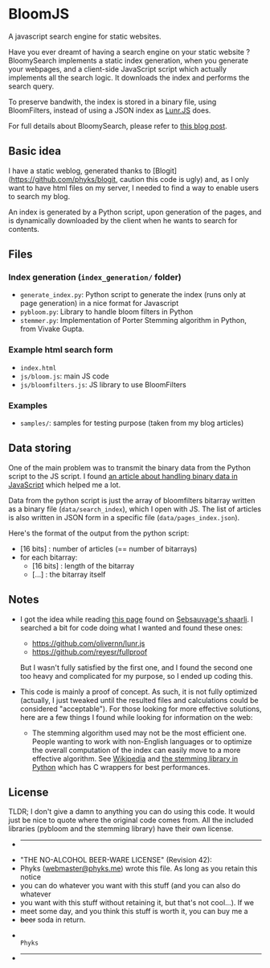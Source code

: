 BloomJS
====
A javascript search engine for static websites.


Have you ever dreamt of having a search engine on your static website ? BloomySearch implements a static index generation, when you generate your webpages, and a client-side JavaScript script which actually implements all the search logic. It downloads the index and performs the search query.

To preserve bandwith, the index is stored in a binary file, using BloomFilters, instead of using a JSON index as <a href="http://lunrjs.com/">Lunr.JS</a> does.

For full details about BloomySearch, please refer to <a href="http://phyks.me/2014/11/bloomysearch.html">this blog post</a>.


## Basic idea
I have a static weblog, generated thanks to [Blogit](https://github.com/phyks/blogit, caution this code is ugly) and, as I only want to have html files on my server, I needed to find a way to enable users to search my blog.

An index is generated by a Python script, upon generation of the pages, and is dynamically downloaded by the client when he wants to search for contents.

## Files

### Index generation (`index_generation/` folder)

* `generate_index.py`: Python script to generate the index (runs only at page generation) in a nice format for Javascript
* `pybloom.py`: Library to handle bloom filters in Python
* `stemmer.py`: Implementation of Porter Stemming algorithm in Python, from Vivake Gupta.

### Example html search form

* `index.html`
* `js/bloom.js`: main JS code
* `js/bloomfilters.js`: JS library to use BloomFilters

### Examples

* `samples/`: samples for testing purpose (taken from my blog articles)

## Data storing

One of the main problem was to transmit the binary data from the Python script to the JS script. I found [an article about handling binary data in JavaScript](https://developer.mozilla.org/en-US/docs/Web/API/XMLHttpRequest/Sending_and_Receiving_Binary_Data) which helped me a lot.

Data from the python script is just the array of bloomfilters bitarray written as a binary file (`data/search_index`), which I open with JS. The list of articles is also written in JSON form in a specific file (`data/pages_index.json`).

Here's the format of the output from the python script:

* [16 bits] : number of articles (== number of bitarrays)
* for each bitarray:
    * [16 bits] : length of the bitarray
    * […] : the bitarray itself

## Notes

* I got the idea while reading [this page](http://www.stavros.io/posts/bloom-filter-search-engine/?print) found on [Sebsauvage's shaarli](http://sebsauvage.net/links/). I searched a bit for code doing what I wanted and found these ones:

    * https://github.com/olivernn/lunr.js
    * https://github.com/reyesr/fullproof

    But I wasn't fully satisfied by the first one, and I found the second one too heavy and complicated for my purpose, so I ended up coding this.

* This code is mainly a proof of concept. As such, it is not fully optimized (actually, I just tweaked until the resulted files and calculations could be considered "acceptable"). For those looking for more effective solutions, here are a few things I found while looking for information on the web:

    * The stemming algorithm used may not be the most efficient one. People wanting to work with non-English languages or to optimize the overall computation of the index can easily move to a more effective algorithm. See [Wikipedia](http://en.wikipedia.org/wiki/Stemming) and [the stemming library in Python](https://pypi.python.org/pypi/stemming/1.0) which has C wrappers for best performances.

## License

TLDR; I don't give a damn to anything you can do using this code. It would just
be nice to quote where the original code comes from. All the included libraries
(pybloom and the stemming library) have their own license.

* -----------------------------------------------------------------------------
* "THE NO-ALCOHOL BEER-WARE LICENSE" (Revision 42):
* Phyks (webmaster@phyks.me) wrote this file. As long as you retain this notice
* you can do whatever you want with this stuff (and you can also do whatever
* you want with this stuff without retaining it, but that's not cool...). If we
* meet some day, and you think this stuff is worth it, you can buy me a
* <del>beer</del> soda in return.
*																		Phyks
* ------------------------------------------------------------------------------
